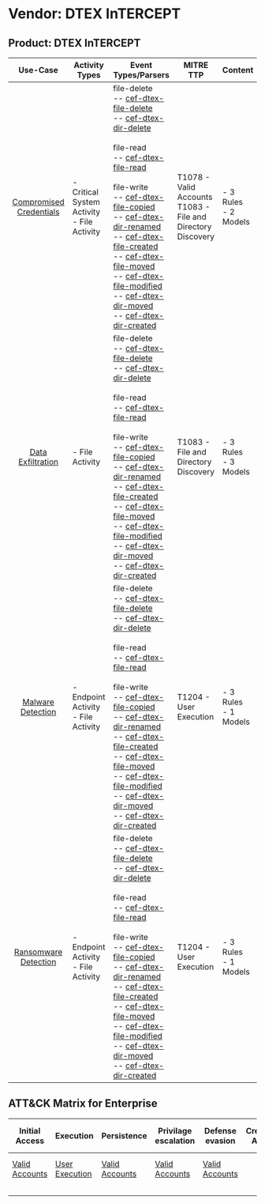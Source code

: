 Vendor: DTEX InTERCEPT
======================
Product: DTEX InTERCEPT
-----------------------
|                                 Use-Case                                  | Activity Types                                | Event Types/Parsers                                                                                                                                                                                                                                                                                                                                                                                                                                                                                                                                                                                                                                                                                                                                                                                                                                                             | MITRE TTP                                                          | Content                   |
|:-------------------------------------------------------------------------:| --------------------------------------------- | ------------------------------------------------------------------------------------------------------------------------------------------------------------------------------------------------------------------------------------------------------------------------------------------------------------------------------------------------------------------------------------------------------------------------------------------------------------------------------------------------------------------------------------------------------------------------------------------------------------------------------------------------------------------------------------------------------------------------------------------------------------------------------------------------------------------------------------------------------------------------------- | ------------------------------------------------------------------ | ------------------------- |
| [Compromised Credentials](../UseCases/usecase_compromised_credentials.md) | - Critical System Activity<br>- File Activity |  file-delete<br> -- [cef-dtex-file-delete](../Parsers/parserContent_cef-dtex-file-delete.md)<br> -- [cef-dtex-dir-delete](../Parsers/parserContent_cef-dtex-dir-delete.md)<br><br> file-read<br> -- [cef-dtex-file-read](../Parsers/parserContent_cef-dtex-file-read.md)<br><br> file-write<br> -- [cef-dtex-file-copied](../Parsers/parserContent_cef-dtex-file-copied.md)<br> -- [cef-dtex-dir-renamed](../Parsers/parserContent_cef-dtex-dir-renamed.md)<br> -- [cef-dtex-file-created](../Parsers/parserContent_cef-dtex-file-created.md)<br> -- [cef-dtex-file-moved](../Parsers/parserContent_cef-dtex-file-moved.md)<br> -- [cef-dtex-file-modified](../Parsers/parserContent_cef-dtex-file-modified.md)<br> -- [cef-dtex-dir-moved](../Parsers/parserContent_cef-dtex-dir-moved.md)<br> -- [cef-dtex-dir-created](../Parsers/parserContent_cef-dtex-dir-created.md)<br> | T1078 - Valid Accounts<br>T1083 - File and Directory Discovery<br> |  - 3 Rules<br> - 2 Models |
|       [Data Exfiltration](../UseCases/usecase_data_exfiltration.md)       | - File Activity                               |  file-delete<br> -- [cef-dtex-file-delete](../Parsers/parserContent_cef-dtex-file-delete.md)<br> -- [cef-dtex-dir-delete](../Parsers/parserContent_cef-dtex-dir-delete.md)<br><br> file-read<br> -- [cef-dtex-file-read](../Parsers/parserContent_cef-dtex-file-read.md)<br><br> file-write<br> -- [cef-dtex-file-copied](../Parsers/parserContent_cef-dtex-file-copied.md)<br> -- [cef-dtex-dir-renamed](../Parsers/parserContent_cef-dtex-dir-renamed.md)<br> -- [cef-dtex-file-created](../Parsers/parserContent_cef-dtex-file-created.md)<br> -- [cef-dtex-file-moved](../Parsers/parserContent_cef-dtex-file-moved.md)<br> -- [cef-dtex-file-modified](../Parsers/parserContent_cef-dtex-file-modified.md)<br> -- [cef-dtex-dir-moved](../Parsers/parserContent_cef-dtex-dir-moved.md)<br> -- [cef-dtex-dir-created](../Parsers/parserContent_cef-dtex-dir-created.md)<br> | T1083 - File and Directory Discovery<br>                           |  - 3 Rules<br> - 3 Models |
|       [Malware Detection](../UseCases/usecase_malware_detection.md)       | - Endpoint Activity<br>- File Activity        |  file-delete<br> -- [cef-dtex-file-delete](../Parsers/parserContent_cef-dtex-file-delete.md)<br> -- [cef-dtex-dir-delete](../Parsers/parserContent_cef-dtex-dir-delete.md)<br><br> file-read<br> -- [cef-dtex-file-read](../Parsers/parserContent_cef-dtex-file-read.md)<br><br> file-write<br> -- [cef-dtex-file-copied](../Parsers/parserContent_cef-dtex-file-copied.md)<br> -- [cef-dtex-dir-renamed](../Parsers/parserContent_cef-dtex-dir-renamed.md)<br> -- [cef-dtex-file-created](../Parsers/parserContent_cef-dtex-file-created.md)<br> -- [cef-dtex-file-moved](../Parsers/parserContent_cef-dtex-file-moved.md)<br> -- [cef-dtex-file-modified](../Parsers/parserContent_cef-dtex-file-modified.md)<br> -- [cef-dtex-dir-moved](../Parsers/parserContent_cef-dtex-dir-moved.md)<br> -- [cef-dtex-dir-created](../Parsers/parserContent_cef-dtex-dir-created.md)<br> | T1204 - User Execution<br>                                         |  - 3 Rules<br> - 1 Models |
|    [Ransomware Detection](../UseCases/usecase_ransomware_detection.md)    | - Endpoint Activity<br>- File Activity        |  file-delete<br> -- [cef-dtex-file-delete](../Parsers/parserContent_cef-dtex-file-delete.md)<br> -- [cef-dtex-dir-delete](../Parsers/parserContent_cef-dtex-dir-delete.md)<br><br> file-read<br> -- [cef-dtex-file-read](../Parsers/parserContent_cef-dtex-file-read.md)<br><br> file-write<br> -- [cef-dtex-file-copied](../Parsers/parserContent_cef-dtex-file-copied.md)<br> -- [cef-dtex-dir-renamed](../Parsers/parserContent_cef-dtex-dir-renamed.md)<br> -- [cef-dtex-file-created](../Parsers/parserContent_cef-dtex-file-created.md)<br> -- [cef-dtex-file-moved](../Parsers/parserContent_cef-dtex-file-moved.md)<br> -- [cef-dtex-file-modified](../Parsers/parserContent_cef-dtex-file-modified.md)<br> -- [cef-dtex-dir-moved](../Parsers/parserContent_cef-dtex-dir-moved.md)<br> -- [cef-dtex-dir-created](../Parsers/parserContent_cef-dtex-dir-created.md)<br> | T1204 - User Execution<br>                                         |  - 3 Rules<br> - 1 Models |

ATT&CK Matrix for Enterprise
----------------------------
| Initial Access                                                      | Execution                                                           | Persistence                                                         | Privilage escalation                                                | Defense evasion                                                     | Credential Access | Discovery                                                                         | Lateral Movement | Collection | Command and Control | Exfiltration | Impact |
| ------------------------------------------------------------------- | ------------------------------------------------------------------- | ------------------------------------------------------------------- | ------------------------------------------------------------------- | ------------------------------------------------------------------- | ----------------- | --------------------------------------------------------------------------------- | ---------------- | ---------- | ------------------- | ------------ | ------ |
| [Valid Accounts](https://attack.mitre.org/techniques/T1078)<br><br> | [User Execution](https://attack.mitre.org/techniques/T1204)<br><br> | [Valid Accounts](https://attack.mitre.org/techniques/T1078)<br><br> | [Valid Accounts](https://attack.mitre.org/techniques/T1078)<br><br> | [Valid Accounts](https://attack.mitre.org/techniques/T1078)<br><br> |                   | [File and Directory Discovery](https://attack.mitre.org/techniques/T1083)<br><br> |                  |            |                     |              |        |